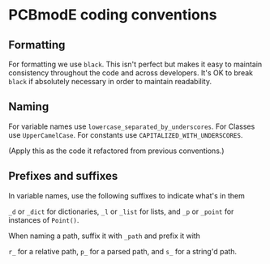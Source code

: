 # PCBmodE coding conventions

## Formatting
For formatting we use `black`. This isn't perfect but makes it easy to maintain
consistency throughout the code and across developers. It's OK to break `black`
if absolutely necessary in order to maintain readability.

## Naming
For variable names use `lowercase_separated_by_underscores`. For Classes use
`UpperCamelCase`. For constants use `CAPITALIZED_WITH_UNDERSCORES`.

(Apply this as the code it refactored from previous conventions.)

## Prefixes and suffixes
In variable names, use the following suffixes to indicate what's in them

`_d` or `_dict` for dictionaries,
`_l` or `_list` for lists, and
`_p` or `_point` for instances of `Point()`.

When naming a path, suffix it with `_path` and prefix it with

`r_` for a relative path,
`p_` for a parsed path, and
`s_` for a string'd path.
